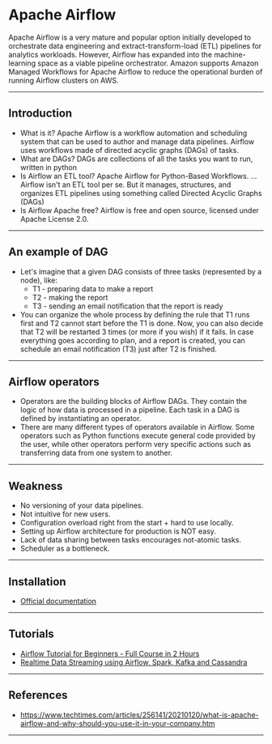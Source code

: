 # Apache Airflow
Apache Airflow is a very mature and popular option initially developed to orchestrate data engineering and extract-transform-load (ETL) pipelines for analytics workloads. However, Airflow has expanded into the machine-learning space as a viable pipeline orchestrator. Amazon supports Amazon Managed Workflows for Apache Airflow to reduce the operational burden of running Airflow clusters on AWS.
***

## Introduction
- What is it? Apache Airflow is a workflow automation and scheduling system that can be used to author and manage data pipelines. Airflow uses workflows made of directed acyclic graphs (DAGs) of tasks.
- What are DAGs? DAGs are collections of all the tasks you want to run, written in python
- Is Airflow an ETL tool? Apache Airflow for Python-Based Workflows. ... Airflow isn't an ETL tool per se. But it manages, structures, and organizes ETL pipelines using something called Directed Acyclic Graphs (DAGs)
- Is Airflow Apache free? Airflow is free and open source, licensed under Apache License 2.0.
***

## An example of DAG
- Let's imagine that a given DAG consists of three tasks (represented by a node), like: 
  - T1 - preparing data to make a report 
  - T2 - making the report 
  - T3 - sending an email notification that the report is ready 
- You can organize the whole process by defining the rule that T1 runs first and T2 cannot start before the T1 is done. Now, you can also decide that T2 will be restarted 3 times (or more if you wish) if it fails. In case everything goes according to plan, and a report is created, you can schedule an email notification (T3) just after T2 is finished.
***

## Airflow operators
- Operators are the building blocks of Airflow DAGs. They contain the logic of how data is processed in a pipeline. Each task in a DAG is defined by instantiating an operator.
- There are many different types of operators available in Airflow. Some operators such as Python functions execute general code provided by the user, while other operators perform very specific actions such as transferring data from one system to another.
***

## Weakness
- No versioning of your data pipelines.
- Not intuitive for new users.
- Configuration overload right from the start + hard to use locally. 
- Setting up Airflow architecture for production is NOT easy.
- Lack of data sharing between tasks encourages not-atomic tasks.
- Scheduler as a bottleneck.
***

## Installation
- [Official documentation](https://airflow.apache.org/docs/apache-airflow/stable/installation/index.html)
***

## Tutorials
- [Airflow Tutorial for Beginners - Full Course in 2 Hours](https://www.youtube.com/watch?v=K9AnJ9_ZAXE)
- [Realtime Data Streaming using Airflow, Spark, Kafka and Cassandra](https://github.com/airscholar/e2e-data-engineering)
***

## References
- https://www.techtimes.com/articles/256141/20210120/what-is-apache-airflow-and-why-should-you-use-it-in-your-company.htm 
***
